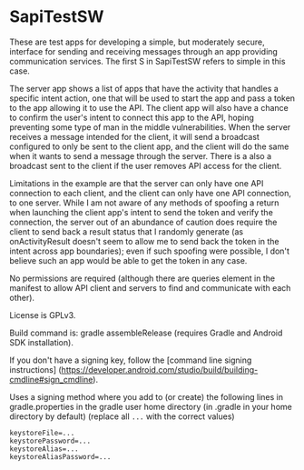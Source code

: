 SapiTestSW
==========

These are test apps for developing a simple, but moderately secure, interface for sending and receiving messages through an app providing communication services. The first S in SapiTestSW refers to simple in this case.

The server app shows a list of apps that have the activity that handles a specific intent action, one that will be used to start the app and pass a token to the app allowing it to use the API. The client app will also have a chance to confirm the user's intent to connect this app to the API, hoping preventing some type of man in the middle vulnerabilities. When the server receives a message intended for the client, it will send a broadcast configured to only be sent to the client app, and the client will do the same when it wants to send a message through the server. There is a also a broadcast sent to the client if the user removes API access for the client.

Limitations in the example are that the server can only have one API connection to each client, and the client can only have one API connection, to one server. While I am not aware of any methods of spoofing a return when launching the client app's intent to send the token and verify the connection, the server out of an abundance of caution does require the client to send back a result status that I randomly generate (as onActivityResult doesn't seem to allow me to send back the token in the intent across app boundaries); even if such spoofing were possible, I don't believe such an app would be able to get the token in any case.

No permissions are required (although there are queries element in the manifest to allow API client and servers to find and communicate with each other).

License is GPLv3.

Build command is: gradle assembleRelease (requires Gradle and Android SDK installation).

If you don't have a signing key, follow the [command line signing instructions] (https://developer.android.com/studio/build/building-cmdline#sign_cmdline).

Uses a signing method where you add to (or create) the following lines in gradle.properties in the gradle user home directory (in .gradle in your home directory by default) (replace all `...` with the correct values)
```
keystoreFile=...
keystorePassword=...
keystoreAlias=...
keystoreAliasPassword=...
```
